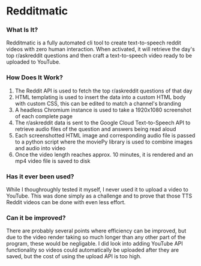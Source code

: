 # Redditmatic
### What Is It?
Redditmatic is a fully automated cli tool to create text-to-speech reddit videos with zero human interaction.
When activated, it will retrieve the day's top r/askreddit questions and then craft a text-to-speech video ready to be uploaded to YouTube. 

### How Does It Work?
1. The Reddit API is used to fetch the top r/askreddit questions of that day
2. HTML templating is used to insert the data into a custom HTML body with custom CSS, this can be edited to match a channel's branding
3. A headless Chromium instance is used to take a 1920x1080 screenshot of each complete page
4. The r/askreddit data is sent to the Google Cloud Text-to-Speech API to retrieve audio files of the question and answers being read aloud
5. Each screenshotted HTML image and corresponding audio file is passed to a python script where the moviePy library is used to combine images and audio into video
6. Once the video length reaches approx. 10 minutes, it is rendered and an mp4 video file is saved to disk

### Has it ever been used?
While I thoughroughly tested it myself, I never used it to upload a video to YouTube.
This was done simply as a challenge and to prove that those TTS Reddit videos can be done with even less effort.

### Can it be improved?
There are probably several points where efficiency can be improved, but due to the video render taking so much longer than any other part of the program, these would be negligable.
I did look into adding YouTube API functionality so videos could automatically be uploaded after they are saved, but the cost of using the upload API is too high.
